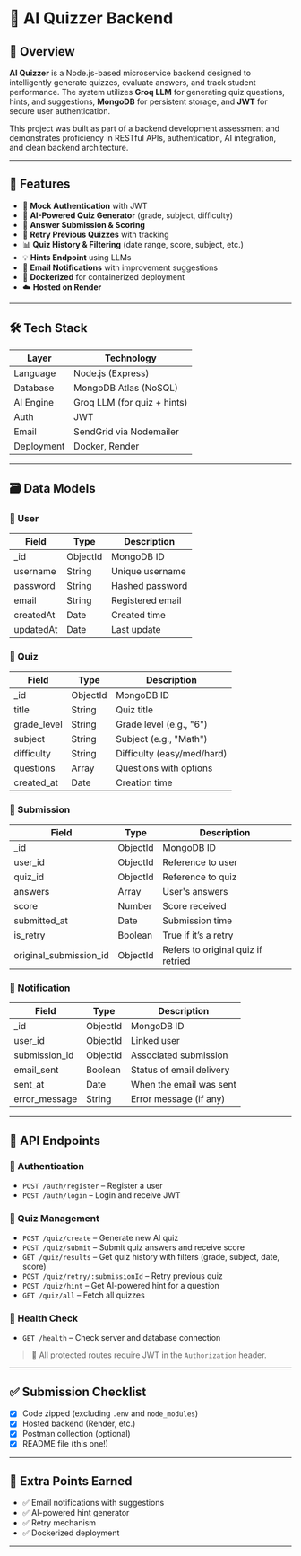
# 🧠 AI Quizzer Backend

## 📘 Overview

**AI Quizzer** is a Node.js-based microservice backend designed to intelligently generate quizzes, evaluate answers, and track student performance. The system utilizes **Groq LLM** for generating quiz questions, hints, and suggestions, **MongoDB** for persistent storage, and **JWT** for secure user authentication.

This project was built as part of a backend development assessment and demonstrates proficiency in RESTful APIs, authentication, AI integration, and clean backend architecture.

---

## 🚀 Features

- 🔐 **Mock Authentication** with JWT
- 🤖 **AI-Powered Quiz Generator** (grade, subject, difficulty)
- 📝 **Answer Submission & Scoring**
- 🔁 **Retry Previous Quizzes** with tracking
- 📊 **Quiz History & Filtering** (date range, score, subject, etc.)
- 💡 **Hints Endpoint** using LLMs
- 📧 **Email Notifications** with improvement suggestions
- 🐳 **Dockerized** for containerized deployment
- ☁️ **Hosted on Render**

---

## 🛠️ Tech Stack

| Layer        | Technology                         |
|--------------|------------------------------------|
| Language     | Node.js (Express)                  |
| Database     | MongoDB Atlas (NoSQL)              |
| AI Engine    | Groq LLM (for quiz + hints)        |
| Auth         | JWT                                |
| Email        | SendGrid via Nodemailer            |
| Deployment   | Docker, Render                     |

---

## 🗃️ Data Models

### 🔸 User
| Field      | Type     | Description           |
|------------|----------|-----------------------|
| _id        | ObjectId | MongoDB ID            |
| username   | String   | Unique username       |
| password   | String   | Hashed password       |
| email      | String   | Registered email      |
| createdAt  | Date     | Created time          |
| updatedAt  | Date     | Last update           |

### 🔸 Quiz
| Field       | Type     | Description             |
|-------------|----------|--------------------------|
| _id         | ObjectId | MongoDB ID               |
| title       | String   | Quiz title               |
| grade_level | String   | Grade level (e.g., "6")  |
| subject     | String   | Subject (e.g., "Math")   |
| difficulty  | String   | Difficulty (easy/med/hard) |
| questions   | Array    | Questions with options   |
| created_at  | Date     | Creation time            |

### 🔸 Submission
| Field         | Type     | Description                        |
|---------------|----------|------------------------------------|
| _id           | ObjectId | MongoDB ID                         |
| user_id       | ObjectId | Reference to user                  |
| quiz_id       | ObjectId | Reference to quiz                  |
| answers       | Array    | User's answers                     |
| score         | Number   | Score received                     |
| submitted_at  | Date     | Submission time                    |
| is_retry      | Boolean  | True if it’s a retry               |
| original_submission_id | ObjectId | Refers to original quiz if retried |

### 🔸 Notification
| Field         | Type     | Description              |
|---------------|----------|--------------------------|
| _id           | ObjectId | MongoDB ID               |
| user_id       | ObjectId | Linked user              |
| submission_id | ObjectId | Associated submission    |
| email_sent    | Boolean  | Status of email delivery |
| sent_at       | Date     | When the email was sent  |
| error_message | String   | Error message (if any)   |

---

## 🔌 API Endpoints

### 📍 Authentication
- `POST /auth/register` – Register a user  
- `POST /auth/login` – Login and receive JWT  

### 📍 Quiz Management
- `POST /quiz/create` – Generate new AI quiz  
- `POST /quiz/submit` – Submit quiz answers and receive score  
- `GET /quiz/results` – Get quiz history with filters (grade, subject, date, score)  
- `POST /quiz/retry/:submissionId` – Retry previous quiz  
- `POST /quiz/hint` – Get AI-powered hint for a question  
- `GET /quiz/all` – Fetch all quizzes  

### 📍 Health Check
- `GET /health` – Check server and database connection  

> 🔐 All protected routes require JWT in the `Authorization` header.

---

## ✅ Submission Checklist

- [x] Code zipped (excluding `.env` and `node_modules`)
- [x] Hosted backend (Render, etc.)
- [x] Postman collection (optional)
- [x] README file (this one!)

---

## 🌟 Extra Points Earned

- ✅ Email notifications with suggestions
- ✅ AI-powered hint generator
- ✅ Retry mechanism
- ✅ Dockerized deployment

---
